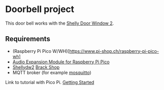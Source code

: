 # Doorbell project

This door bell works with the [Shelly Door Window 2](https://kb.shelly.cloud/knowledge-base/shelly-door-window-2).

## Requirements

- (Raspberry Pi Pico W/WH)[https://www.pi-shop.ch/raspberry-pi-pico-wh]
- [Audio Expansion Module for Raspberry Pi Pico](https://www.pi-shop.ch/audio-expansion-module-for-raspberry-pi-pico)
- [Shellydw2](https://kb.shelly.cloud/knowledge-base/shelly-door-window-2)
    [Brack Shop](https://www.brack.ch/shelly-wlan-tuer-fensterkontakt-door-window-2-983980)
- MQTT broker (for example [mosquitto](https://mosquitto.org))

Link to tutorial with Pico Pi. [Getting Started](https://projects.raspberrypi.org/en/projects/getting-started-with-the-pico/2)